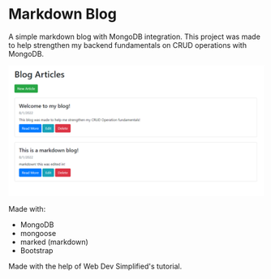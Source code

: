 # Markdown Blog
A simple markdown blog with MongoDB integration. This project was made to help strengthen my backend fundamentals on CRUD operations with MongoDB.

![blog](https://github.com/HansSorongon/markdown-blog-1/blob/main/blog.png)

Made with:
- MongoDB
- mongoose
- marked (markdown)
- Bootstrap

Made with the help of Web Dev Simplified's tutorial.
